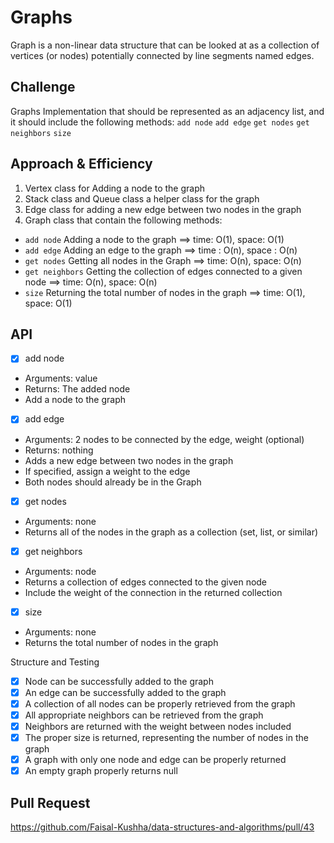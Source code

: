 # Graphs

Graph is a non-linear data structure that can be looked at as a collection of vertices (or nodes) potentially connected by line segments named edges.

## Challenge

Graphs Implementation that should be represented as an adjacency list, and it should include the following methods: `add node` `add edge` `get nodes` `get neighbors` `size`

## Approach & Efficiency

1. Vertex class for Adding a node to the graph
2. Stack class and Queue class a helper class for the graph
3. Edge class for adding a new edge between two nodes in the graph
4. Graph class that contain the following methods:

-   `add node` Adding a node to the graph ==> time: O(1), space: O(1)
-   `add edge` Adding an edge to the graph ==> time : O(n), space : O(n)
-   `get nodes` Getting all nodes in the Graph ==> time: O(n), space: O(n)
-   `get neighbors` Getting the collection of edges connected to a given node ==> time: O(n), space: O(n)
-   `size` Returning the total number of nodes in the graph ==> time: O(1), space: O(1)

## API

-   [x] add node

*   Arguments: value
*   Returns: The added node
*   Add a node to the graph

-   [x] add edge

*   Arguments: 2 nodes to be connected by the edge, weight (optional)
*   Returns: nothing
*   Adds a new edge between two nodes in the graph
*   If specified, assign a weight to the edge
*   Both nodes should already be in the Graph

-   [x] get nodes

*   Arguments: none
*   Returns all of the nodes in the graph as a collection (set, list, or similar)

-   [x] get neighbors

*   Arguments: node
*   Returns a collection of edges connected to the given node
*   Include the weight of the connection in the returned collection

-   [x] size

*   Arguments: none
*   Returns the total number of nodes in the graph

Structure and Testing

-   [x] Node can be successfully added to the graph
-   [x] An edge can be successfully added to the graph
-   [x] A collection of all nodes can be properly retrieved from the graph
-   [x] All appropriate neighbors can be retrieved from the graph
-   [x] Neighbors are returned with the weight between nodes included
-   [x] The proper size is returned, representing the number of nodes in the graph
-   [x] A graph with only one node and edge can be properly returned
-   [x] An empty graph properly returns null

## Pull Request

https://github.com/Faisal-Kushha/data-structures-and-algorithms/pull/43
